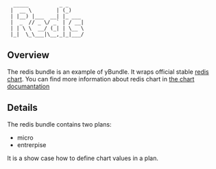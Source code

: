 ```
  _____          _ _
 |  __ \        | (_)
 | |__) |___  __| |_ ___
 |  _  // _ \/ _` | / __|
 | | \ \  __/ (_| | \__ \
 |_|  \_\___|\__,_|_|___/

```

## Overview

The redis bundle is an example of yBundle. It wraps official stable [redis chart](https://github.com/kubernetes/charts/tree/master/stable/redis).
You can find more information about redis chart in [the chart documantation](chart/redis/README.md)

## Details

The redis bundle contains two plans:
- micro
- entrerpise

It is a show case how to define chart values in a plan.
